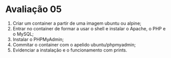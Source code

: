 # Avaliação 05

1) Criar um container a partir de uma imagem ubuntu ou alpine;
2) Entrar no container de formar a usar o shell e instalar o Apache, o PHP e o MySQL;
3) Instalar o PHPMyAdmin;
3) Commitar o container com o apelido ubuntu/phpmyadmin;
4) Evidenciar a instalação e o funcionamento com prints.
